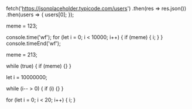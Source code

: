 




fetch('https://jsonplaceholder.typicode.com/users')
  .then(res => res.json())
  .then(users => {
    users[0];
  });





meme = 123;

console.time('wf');
for (let i = 0; i < 10000; i++) {
  if (meme) {
    i;
  }
}
console.timeEnd('wf');




meme = 213;

while (true) {
  if (meme) {}
}





let i = 10000000;

while (i-- > 0) {
  if (i) {}
}





for (let i = 0; i < 20; i++) {
  i;
}

